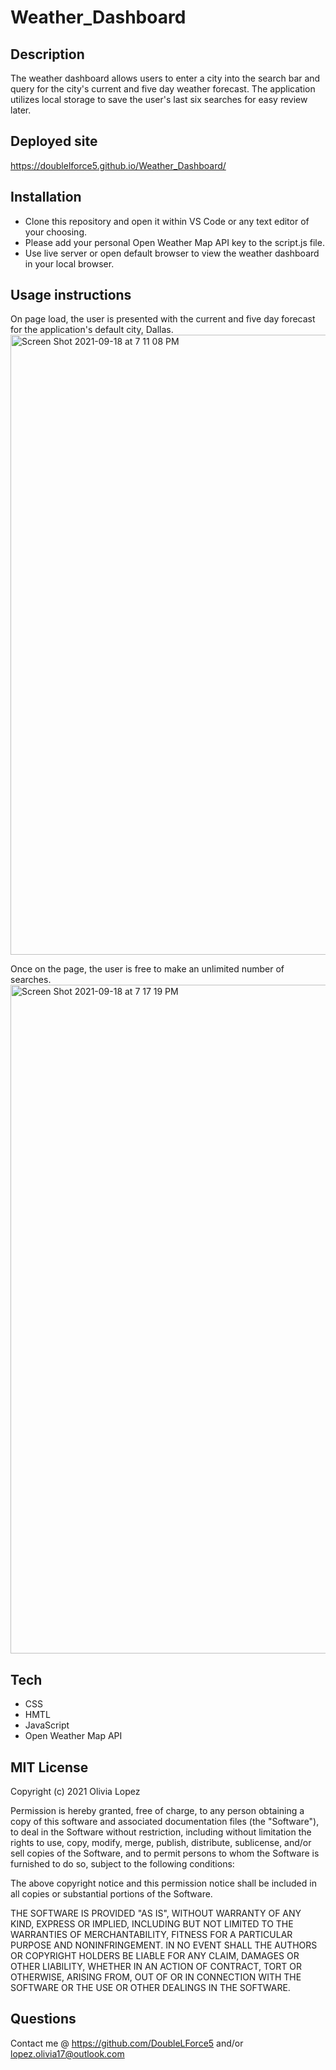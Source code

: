 # Weather_Dashboard

## Description
The weather dashboard allows users to enter a city into the search bar and query for the city's current and five day weather forecast. The application utilizes local storage to save the user's last six searches for easy review later. 

 
## Deployed site
https://doublelforce5.github.io/Weather_Dashboard/

## Installation
- Clone this repository and open it within VS Code or any text editor of your choosing.
- Please add your personal Open Weather Map API key to the script.js file. 
- Use live server or open default browser to view the weather dashboard in your local browser.  

## Usage instructions 
On page load, the user is presented with the current and five day forecast for the application's default city, Dallas.
<img width="992" alt="Screen Shot 2021-09-18 at 7 11 08 PM" src="https://user-images.githubusercontent.com/73543476/133911525-7adfc8ec-ae14-4b03-84ed-a3f016f6a5e7.png">

Once on the page, the user is free to make an unlimited number of searches.
<img width="1070" alt="Screen Shot 2021-09-18 at 7 17 19 PM" src="https://user-images.githubusercontent.com/73543476/133911599-6180c4fb-7dfd-49eb-a2b4-70781057f88c.png">

## Tech 
- CSS
- HMTL
- JavaScript
- Open Weather Map API

## MIT License
Copyright (c) 2021 Olivia Lopez

Permission is hereby granted, free of charge, to any person obtaining a copy
of this software and associated documentation files (the "Software"), to deal
in the Software without restriction, including without limitation the rights
to use, copy, modify, merge, publish, distribute, sublicense, and/or sell
copies of the Software, and to permit persons to whom the Software is
furnished to do so, subject to the following conditions:

The above copyright notice and this permission notice shall be included in all
copies or substantial portions of the Software.

THE SOFTWARE IS PROVIDED "AS IS", WITHOUT WARRANTY OF ANY KIND, EXPRESS OR
IMPLIED, INCLUDING BUT NOT LIMITED TO THE WARRANTIES OF MERCHANTABILITY,
FITNESS FOR A PARTICULAR PURPOSE AND NONINFRINGEMENT. IN NO EVENT SHALL THE
AUTHORS OR COPYRIGHT HOLDERS BE LIABLE FOR ANY CLAIM, DAMAGES OR OTHER
LIABILITY, WHETHER IN AN ACTION OF CONTRACT, TORT OR OTHERWISE, ARISING FROM,
OUT OF OR IN CONNECTION WITH THE SOFTWARE OR THE USE OR OTHER DEALINGS IN THE
SOFTWARE.

## Questions
Contact me @ https://github.com/DoubleLForce5 and/or lopez.olivia17@outlook.com 
